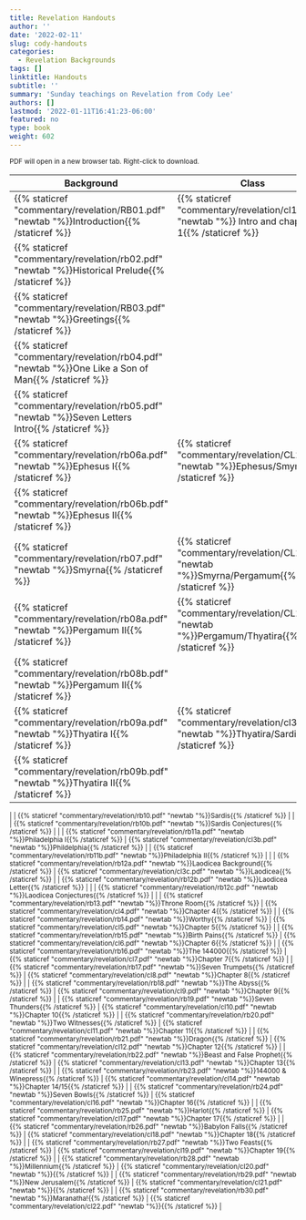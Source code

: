 ```yaml
---
title: Revelation Handouts
author: ''
date: '2022-02-11'
slug: cody-handouts
categories:
  - Revelation Backgrounds
tags: []
linktitle: Handouts
subtitle: ''
summary: 'Sunday teachings on Revelation from Cody Lee'
authors: []
lastmod: '2022-01-11T16:41:23-06:00'
featured: no
type: book
weight: 602
---
```


<script type="text/javascript">
  window.ESV_CROSSREF_OPTIONS = {
    body_background_color: 'D7E5F0',
    header_font_size: 10,
    body_font_size: 14,
    footer_font_size: 8,
    header_font_family: 'Arial',
    body_font_family: 'Times'
  };
</script>

<script src="https://static.esvmedia.org/crossref/crossref.min.js" type="text/javascript"></script>

<small>PDF will open in a new browser tab.  Right-click to download.

| Background                                                                                           | Class                                                                                            |
|------------------------------------------------------------------------------------------------------|--------------------------------------------------------------------------------------------------|
| {{% staticref "commentary/revelation/RB01.pdf" "newtab "%}}Introduction{{% /staticref %}}            | {{% staticref "commentary/revelation/cl1.pdf" "newtab "%}} Intro and chapter 1{{% /staticref %}} |
| {{% staticref "commentary/revelation/rb02.pdf" "newtab "%}}Historical Prelude{{% /staticref %}}      |                                                                                                  |
| {{% staticref "commentary/revelation/RB03.pdf" "newtab "%}}Greetings{{% /staticref %}}               |                                                                                                  |
| {{% staticref "commentary/revelation/rb04.pdf" "newtab "%}}One Like a Son of Man{{% /staticref %}}   |                                                                                                  |
| {{% staticref "commentary/revelation/rb05.pdf" "newtab "%}}Seven Letters Intro{{% /staticref %}}     |                                                                                                  |
| {{% staticref "commentary/revelation/rb06a.pdf" "newtab "%}}Ephesus I{{% /staticref %}}              | {{% staticref "commentary/revelation/CL2a.pdf" "newtab "%}}Ephesus/Smyrna{{% /staticref %}}      |
| {{% staticref "commentary/revelation/rb06b.pdf" "newtab "%}}Ephesus II{{% /staticref %}}             |                                                                                                  |
| {{% staticref "commentary/revelation/rb07.pdf" "newtab "%}}Smyrna{{% /staticref %}}                  | {{% staticref "commentary/revelation/CL2b.pdf" "newtab "%}}Smyrna/Pergamum{{% /staticref %}}     |
| {{% staticref "commentary/revelation/rb08a.pdf" "newtab "%}}Pergamum II{{% /staticref %}}            | {{% staticref "commentary/revelation/CL2c.pdf" "newtab "%}}Pergamum/Thyatira{{% /staticref %}}   |
| {{% staticref "commentary/revelation/rb08b.pdf" "newtab "%}}Pergamum II{{% /staticref %}}            |                                                                                                  |
| {{% staticref "commentary/revelation/rb09a.pdf" "newtab "%}}Thyatira I{{% /staticref %}}             | {{% staticref "commentary/revelation/cl3a.pdf" "newtab "%}}Thyatira/Sardis{{% /staticref %}}     |
| {{% staticref "commentary/revelation/rb09b.pdf" "newtab "%}}Thyatira II{{% /staticref %}}            |    
|
| {{% staticref "commentary/revelation/rb10.pdf" "newtab "%}}Sardis{{% /staticref %}}                  |                                                                                                  |
| {{% staticref "commentary/revelation/rb10b.pdf" "newtab "%}}Sardis Conjectures{{% /staticref %}}     |                                                                                                  |
| {{% staticref "commentary/revelation/rb11a.pdf" "newtab "%}}Philadelphia I{{% /staticref %}}         |     {{% staticref "commentary/revelation/cl3b.pdf" "newtab "%}}Phildelphia{{% /staticref %}}   |
| {{% staticref "commentary/revelation/rb11b.pdf" "newtab "%}}Philadelphia II{{% /staticref %}}        |                                                                                                  |
| {{% staticref "commentary/revelation/rb12a.pdf" "newtab "%}}Laodicea Background{{% /staticref %}}    | {{% staticref "commentary/revelation/cl3c.pdf" "newtab "%}}Laodicea{{% /staticref %}}            |
| {{% staticref "commentary/revelation/rb12b.pdf" "newtab "%}}Laodicea Letter{{% /staticref %}}        |                                                                                                  |
| {{% staticref "commentary/revelation/rb12c.pdf" "newtab "%}}Laodicea Conjectures{{% /staticref %}}   |                                                                                                  |
| {{% staticref "commentary/revelation/rb13.pdf" "newtab "%}}Throne Room{{% /staticref %}}             | {{% staticref "commentary/revelation/cl4.pdf" "newtab "%}}Chapter 4{{% /staticref %}}            |
| {{% staticref "commentary/revelation/rb14.pdf" "newtab "%}}Worthy{{% /staticref %}}                  | {{% staticref "commentary/revelation/cl5.pdf" "newtab "%}}Chapter 5{{% /staticref %}}            |
| {{% staticref "commentary/revelation/rb15.pdf" "newtab "%}}Birth Pains{{% /staticref %}}             | {{% staticref "commentary/revelation/cl6.pdf" "newtab "%}}Chapter 6{{% /staticref %}}            |
| {{% staticref "commentary/revelation/rb16.pdf" "newtab "%}}The 144000{{% /staticref %}}              | {{% staticref "commentary/revelation/cl7.pdf" "newtab "%}}Chapter 7{{% /staticref %}}            |
| {{% staticref "commentary/revelation/rb17.pdf" "newtab "%}}Seven Trumpets{{% /staticref %}}          | {{% staticref "commentary/revelation/cl8.pdf" "newtab "%}}Chapter 8{{% /staticref %}}            |
| {{% staticref "commentary/revelation/rb18.pdf" "newtab "%}}The Abyss{{% /staticref %}}               | {{% staticref "commentary/revelation/cl9.pdf" "newtab "%}}Chapter 9{{% /staticref %}}            |
| {{% staticref "commentary/revelation/rb19.pdf" "newtab "%}}Seven Thunders{{% /staticref %}}          | {{% staticref "commentary/revelation/cl10.pdf" "newtab "%}}Chapter 10{{% /staticref %}}          |
| {{% staticref "commentary/revelation/rb20.pdf" "newtab "%}}Two Witnesses{{% /staticref %}}           | {{% staticref "commentary/revelation/cl11.pdf" "newtab "%}}Chapter 11{{% /staticref %}}          |
| {{% staticref "commentary/revelation/rb21.pdf" "newtab "%}}Dragon{{% /staticref %}}                  | {{% staticref "commentary/revelation/cl12.pdf" "newtab "%}}Chapter 12{{% /staticref %}}          |
| {{% staticref "commentary/revelation/rb22.pdf" "newtab "%}}Beast and False Prophet{{% /staticref %}} | {{% staticref "commentary/revelation/cl13.pdf" "newtab "%}}Chapter 13{{% /staticref %}}          |
| {{% staticref "commentary/revelation/rb23.pdf" "newtab "%}}144000 & Winepress{{% /staticref %}}               | {{% staticref "commentary/revelation/cl14.pdf" "newtab "%}}Chapter 14/15{{% /staticref %}}       |
| {{% staticref "commentary/revelation/rb24.pdf" "newtab "%}}Seven Bowls{{% /staticref %}}             | {{% staticref "commentary/revelation/cl16.pdf" "newtab "%}}Chapter 16{{% /staticref %}}          |
| {{% staticref "commentary/revelation/rb25.pdf" "newtab "%}}Harlot{{% /staticref %}}                  | {{% staticref "commentary/revelation/cl17.pdf" "newtab "%}}Chapter 17{{% /staticref %}}          |
| {{% staticref "commentary/revelation/rb26.pdf" "newtab "%}}Babylon Falls{{% /staticref %}}           | {{% staticref "commentary/revelation/cl18.pdf" "newtab "%}}Chapter 18{{% /staticref %}}          |
| {{% staticref "commentary/revelation/rb27.pdf" "newtab "%}}Two Feasts{{% /staticref %}}              | {{% staticref "commentary/revelation/cl19.pdf" "newtab "%}}Chapter 19{{% /staticref %}}          |
| {{% staticref "commentary/revelation/rb28.pdf" "newtab "%}}Millennium{{% /staticref %}}                                | {{% staticref "commentary/revelation/cl20.pdf" "newtab "%}}{{% /staticref %}}          |
| {{% staticref "commentary/revelation/rb29.pdf" "newtab "%}}New Jerusalem{{% /staticref %}}                                | {{% staticref "commentary/revelation/cl21.pdf" "newtab "%}}{{% /staticref %}}          |
| {{% staticref "commentary/revelation/rb30.pdf" "newtab "%}}Maranatha!{{% /staticref %}}                                | {{% staticref "commentary/revelation/cl22.pdf" "newtab "%}}{{% /staticref %}}          |
